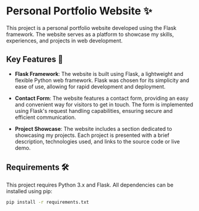 # Personal Portfolio Website ✨

This project is a personal portfolio website developed using the Flask framework. The website serves as a platform to showcase my skills, experiences, and projects in web development.

## Key Features 🚀

- **Flask Framework**: The website is built using Flask, a lightweight and flexible Python web framework. Flask was chosen for its simplicity and ease of use, allowing for rapid development and deployment.

- **Contact Form**: The website features a contact form, providing an easy and convenient way for visitors to get in touch. The form is implemented using Flask's request handling capabilities, ensuring secure and efficient communication.

- **Project Showcase**: The website includes a section dedicated to showcasing my projects. Each project is presented with a brief description, technologies used, and links to the source code or live demo.

## Requirements 🛠
This project requires Python 3.x and Flask. All dependencies can be installed using pip:

```bash
pip install -r requirements.txt